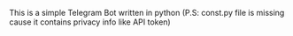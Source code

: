 This is a simple Telegram Bot written in python (P.S: const.py file is missing cause it contains privacy info like API token)